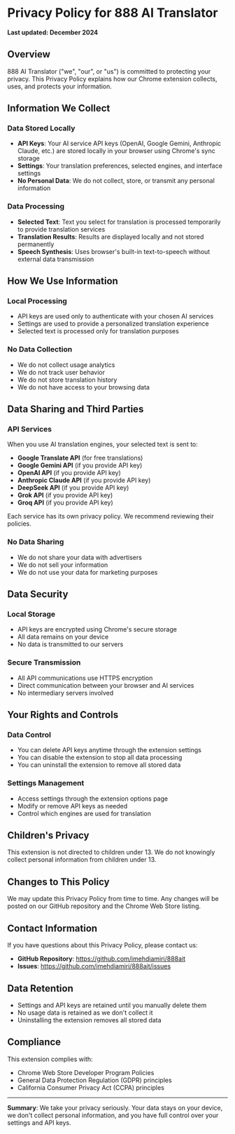 # Privacy Policy for 888 AI Translator

**Last updated: December 2024**

## Overview

888 AI Translator ("we", "our", or "us") is committed to protecting your privacy. This Privacy Policy explains how our Chrome extension collects, uses, and protects your information.

## Information We Collect

### Data Stored Locally
- **API Keys**: Your AI service API keys (OpenAI, Google Gemini, Anthropic Claude, etc.) are stored locally in your browser using Chrome's sync storage
- **Settings**: Your translation preferences, selected engines, and interface settings
- **No Personal Data**: We do not collect, store, or transmit any personal information

### Data Processing
- **Selected Text**: Text you select for translation is processed temporarily to provide translation services
- **Translation Results**: Results are displayed locally and not stored permanently
- **Speech Synthesis**: Uses browser's built-in text-to-speech without external data transmission

## How We Use Information

### Local Processing
- API keys are used only to authenticate with your chosen AI services
- Settings are used to provide a personalized translation experience
- Selected text is processed only for translation purposes

### No Data Collection
- We do not collect usage analytics
- We do not track user behavior
- We do not store translation history
- We do not have access to your browsing data

## Data Sharing and Third Parties

### API Services
When you use AI translation engines, your selected text is sent to:
- **Google Translate API** (for free translations)
- **Google Gemini API** (if you provide API key)
- **OpenAI API** (if you provide API key)
- **Anthropic Claude API** (if you provide API key)
- **DeepSeek API** (if you provide API key)
- **Grok API** (if you provide API key)
- **Groq API** (if you provide API key)

Each service has its own privacy policy. We recommend reviewing their policies.

### No Data Sharing
- We do not share your data with advertisers
- We do not sell your information
- We do not use your data for marketing purposes

## Data Security

### Local Storage
- API keys are encrypted using Chrome's secure storage
- All data remains on your device
- No data is transmitted to our servers

### Secure Transmission
- All API communications use HTTPS encryption
- Direct communication between your browser and AI services
- No intermediary servers involved

## Your Rights and Controls

### Data Control
- You can delete API keys anytime through the extension settings
- You can disable the extension to stop all data processing
- You can uninstall the extension to remove all stored data

### Settings Management
- Access settings through the extension options page
- Modify or remove API keys as needed
- Control which engines are used for translation

## Children's Privacy

This extension is not directed to children under 13. We do not knowingly collect personal information from children under 13.

## Changes to This Policy

We may update this Privacy Policy from time to time. Any changes will be posted on our GitHub repository and the Chrome Web Store listing.

## Contact Information

If you have questions about this Privacy Policy, please contact us:

- **GitHub Repository**: https://github.com/imehdiamiri/888ait
- **Issues**: https://github.com/imehdiamiri/888ait/issues

## Data Retention

- Settings and API keys are retained until you manually delete them
- No usage data is retained as we don't collect it
- Uninstalling the extension removes all stored data

## Compliance

This extension complies with:
- Chrome Web Store Developer Program Policies
- General Data Protection Regulation (GDPR) principles
- California Consumer Privacy Act (CCPA) principles

---

**Summary**: We take your privacy seriously. Your data stays on your device, we don't collect personal information, and you have full control over your settings and API keys.